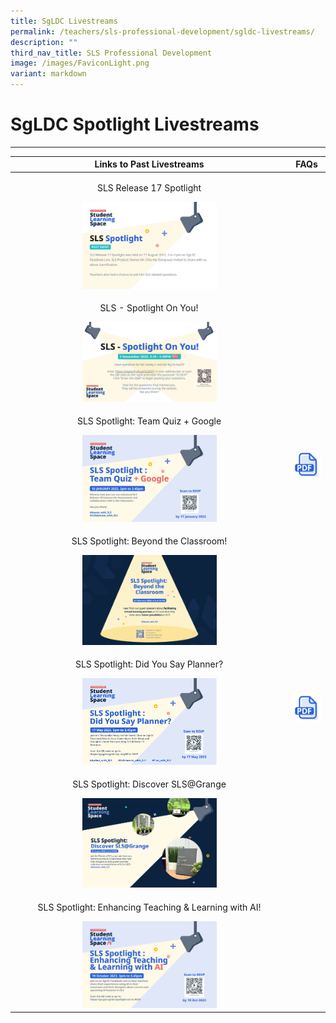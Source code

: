 ```yaml
---
title: SgLDC Livestreams
permalink: /teachers/sls-professional-development/sgldc-livestreams/
description: ""
third_nav_title: SLS Professional Development
image: /images/FaviconLight.png
variant: markdown
---
```

<h1 class="page-title">SgLDC Spotlight Livestreams</h1>
<hr><table class="sug-datatable basic">
<thead>
<tr>
<th style="text-align: center; vertical-align: middle;">Links to Past Livestreams</th>
<th style="text-align: center; vertical-align: middle;">FAQs</th>
</tr>
</thead>
<tbody>
<tr>
<td style="text-align: center;">      
<p>SLS Release 17 Spotlight</p>
<a target="_blank" href="https://youtu.be/nGgkZE5CpXQ?list=PLQxzGTcC-xNUWDHiwCmHgBGMSnuKtoEiT"><img style="width: 50%;" src="/images/2Teacher/Spotlight__Aug_2022_.png"></a>
</td>
<td></td>
</tr>
<tr>
<td style="text-align: center;">      
<p>SLS - Spotlight On You!</p>
<a target="_blank" href="https://youtu.be/KWY6PqIlwCw?list=PLQxzGTcC-xNUWDHiwCmHgBGMSnuKtoEiT"><img style="width: 50%;" src="/images/2Teacher/SLSSpotlightonyou.jpg"></a><br>
</td>
<td></td>
</tr>
<tr>
<td style="text-align: center;">      
<p>SLS Spotlight: Team Quiz + Google</p>
<a target="_blank" href="https://youtu.be/xtB_uT1WhVw?list=PLQxzGTcC-xNUWDHiwCmHgBGMSnuKtoEiT"><img style="width: 50%;" src="/images/2Teacher/r18 spotlight.png"></a>
</td>
<td>
<a target="_blank" href="/files/Marcomms/FAQ%20Spotlight.pdf"><img style="width: 100%;" src="/images/Icons/PDF32.svg"></a>
</td>
</tr>
<tr>
<td style="text-align: center;">      
<p>SLS Spotlight: Beyond the Classroom!</p>
<a target="_blank" href="https://youtu.be/p94xDFNcXWw?list=PLQxzGTcC-xNUWDHiwCmHgBGMSnuKtoEiT"><img style="width: 50%;" src="/images/2Teacher/SLSSpotlightbeyondtheclassroom.jpg"></a>
</td>
</tr>
<tr>
<td style="text-align: center;">      
<p>SLS Spotlight: Did You Say Planner?</p>
<a target="_blank" href="https://youtu.be/IegVQiyoaR8"><img style="width: 50%;" src="/images/2Teacher/slsspotlightdidyousayplanner.png"></a>
</td>
<td>
<a target="_blank" href="/files/Marcomms/202305 spotlight faq.pdf"><img style="width: 100%;" src="/images/Icons/PDF32.svg"></a>
</td>
</tr>
<tr>
<td style="text-align: center;">      
<p>SLS Spotlight: Discover SLS@Grange</p>
<a target="_blank" href="https://www.youtube.com/watch?v=f_exi3N62Nk"><img style="width: 50%;" src="/images/2Teacher/slsspotlightdiscoverslsgrange.png"></a>
</td>
</tr>
<tr>
<td style="text-align: center;">      
<p>SLS Spotlight: Enhancing Teaching &amp; Learning with AI!</p>
<a target="_blank" href="https://youtu.be/4blj2iwMyao"><img style="width: 50%;" src="/images/2Teacher/slsspotlightenhancingteachingandlearningwithai.png"></a>
</td>
</tr>
</tbody></table>